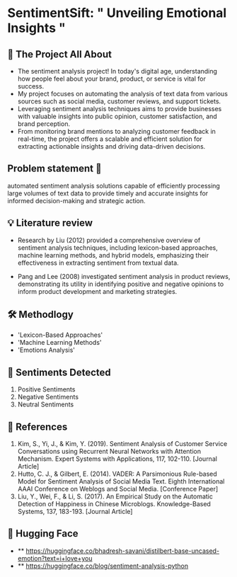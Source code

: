 # SentimentSift:  " Unveiling Emotional Insights "

## 📍 The Project All About 
- The sentiment analysis project! In today's digital age, understanding how people feel about your brand, product, or service is vital for success. 
- My project focuses on automating the analysis of text data from various sources such as social media, customer reviews, and support tickets.
- Leveraging sentiment analysis techniques aims to provide businesses with valuable insights into public opinion, customer satisfaction, and brand perception.
- From monitoring brand mentions to analyzing customer feedback in real-time, the project offers a scalable and efficient solution for extracting actionable insights and driving data-driven decisions.

## Problem statement 📝
 automated sentiment analysis solutions capable of efficiently processing large volumes of text data to provide timely and accurate insights for informed decision-making and strategic action.

## 💡 Literature review   


 - Research by Liu (2012) provided a comprehensive overview of sentiment analysis techniques, including lexicon-based approaches, machine learning methods, and hybrid models, emphasizing their effectiveness in extracting sentiment from textual data. 

 - Pang and Lee (2008) investigated sentiment analysis in product reviews, demonstrating its utility in identifying positive and negative opinions to inform product development and marketing strategies.

## 🛠️ Methodlogy 

- 'Lexicon-Based Approaches'
- 'Machine Learning Methods'
- 'Emotions Analysis'

## 🚦 Sentiments Detected 
1. Positive Sentiments
2. Negative Sentiments
3. Neutral Sentiments

## 📝 References 
1. Kim, S., Yi, J., & Kim, Y. (2019). Sentiment Analysis of Customer Service Conversations using Recurrent Neural Networks with Attention Mechanism. Expert Systems with Applications, 117, 102-110. [Journal Article]
2. Hutto, C. J., & Gilbert, E. (2014). VADER: A Parsimonious Rule-based Model for Sentiment Analysis of Social Media Text. Eighth International AAAI Conference on Weblogs and Social Media. [Conference Paper]
3. Liu, Y., Wei, F., & Li, S. (2017). An Empirical Study on the Automatic Detection of Happiness in Chinese Microblogs. Knowledge-Based Systems, 137, 183-193. [Journal Article]


## 🤗 Hugging Face 
- ** https://huggingface.co/bhadresh-savani/distilbert-base-uncased-emotion?text=i+love+you
- ** https://huggingface.co/blog/sentiment-analysis-python
